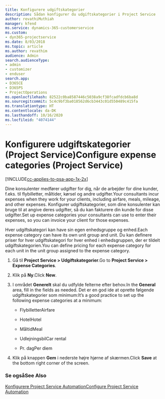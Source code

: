 ```yaml
---
title: Konfigurere udgiftskategorier
description: Sådan konfigurer du udgiftskategorier i Project Service
author: revathiMuthiah
manager: kfend
ms.service: dynamics-365-customerservice
ms.custom:
- dyn365-projectservice
ms.date: 8/03/2018
ms.topic: article
ms.author: revathim
audience: Admin
search.audienceType:
- admin
- customizer
- enduser
search.app:
- D365CE
- D365PS
- ProjectOperations
ms.openlocfilehash: 82522c0ba8587446c5038a9cf38fcadfdcb6ba8d
ms.sourcegitcommit: 5c4c9bf3ba018562d6cb3443c01d550489c415fa
ms.translationtype: HT
ms.contentlocale: da-DK
ms.lasthandoff: 10/16/2020
ms.locfileid: "4074144"
---
```

# <a name="configure-expense-categories-project-service"></a><span data-ttu-id="0ba91-103">Konfigurere udgiftskategorier (Project Service)</span><span class="sxs-lookup"><span data-stu-id="0ba91-103">Configure expense categories (Project Service)</span></span>

[!INCLUDE[cc-applies-to-psa-app-1x-2x](../includes/cc-applies-to-psa-app-1x-2x.md)]

<span data-ttu-id="0ba91-104">Dine konsulenter medfører udgifter for dig, når de arbejder for dine kunder, f.eks. til flybilletter, måltider, kørsel og andre udgifter.</span><span class="sxs-lookup"><span data-stu-id="0ba91-104">Your consultants incur expenses when they work for your clients, including airfare, meals, mileage, and other expenses.</span></span> <span data-ttu-id="0ba91-105">Konfigurer udgiftskategorier, som dine konsulenter kan bruge til at angive deres udgifter, så du kan fakturere din kunde for disse udgifter.</span><span class="sxs-lookup"><span data-stu-id="0ba91-105">Set up expense categories your consultants can use to enter their expenses, so you can invoice your client for those expenses.</span></span>  
  
<span data-ttu-id="0ba91-106">Hver udgiftskategori kan have sin egen enhedsgruppe og enhed.</span><span class="sxs-lookup"><span data-stu-id="0ba91-106">Each expense category can have its own unit group and unit.</span></span> <span data-ttu-id="0ba91-107">Du kan definere priser for hver udgiftskategori for hver enhed i enhedsgruppen, der er tildelt udgiftskategorien.</span><span class="sxs-lookup"><span data-stu-id="0ba91-107">You can define pricing for each expense category for each unit in the unit group assigned to the expense category.</span></span>  
  
1.  <span data-ttu-id="0ba91-108">Gå til **Project Service > Udgiftskategorier**.</span><span class="sxs-lookup"><span data-stu-id="0ba91-108">Go to **Project Service > Expense Categories**.</span></span>  
  
2.  <span data-ttu-id="0ba91-109">Klik på **Ny**.</span><span class="sxs-lookup"><span data-stu-id="0ba91-109">Click **New**.</span></span>  
  
3.  <span data-ttu-id="0ba91-110">I området **Generelt** skal du udfylde felterne efter behov.</span><span class="sxs-lookup"><span data-stu-id="0ba91-110">In the **General** area, fill in the fields as needed.</span></span> <span data-ttu-id="0ba91-111">Det er en god ide at oprette følgende udgiftskategorier som minimum:</span><span class="sxs-lookup"><span data-stu-id="0ba91-111">It’s a good practice to set up the following expense categories at a minimum:</span></span>  
  
    -   <span data-ttu-id="0ba91-112">Flybilletter</span><span class="sxs-lookup"><span data-stu-id="0ba91-112">Airfare</span></span>  
  
    -   <span data-ttu-id="0ba91-113">Hotel</span><span class="sxs-lookup"><span data-stu-id="0ba91-113">Hotel</span></span>  
  
    -   <span data-ttu-id="0ba91-114">Måltid</span><span class="sxs-lookup"><span data-stu-id="0ba91-114">Meal</span></span>  
  
    -   <span data-ttu-id="0ba91-115">Udlejningsbil</span><span class="sxs-lookup"><span data-stu-id="0ba91-115">Car rental</span></span>  
  
    -   <span data-ttu-id="0ba91-116">Pr. dag</span><span class="sxs-lookup"><span data-stu-id="0ba91-116">Per diem</span></span>  
  
4.  <span data-ttu-id="0ba91-117">Klik på knappen **Gem** i nederste højre hjørne af skærmen.</span><span class="sxs-lookup"><span data-stu-id="0ba91-117">Click **Save** at the bottom right corner of the screen.</span></span>  
  
### <a name="see-also"></a><span data-ttu-id="0ba91-118">Se også</span><span class="sxs-lookup"><span data-stu-id="0ba91-118">See Also</span></span>  
 [<span data-ttu-id="0ba91-119">Konfigurere Project Service Automation</span><span class="sxs-lookup"><span data-stu-id="0ba91-119">Configure Project Service Automation</span></span>](../psa/configure.md)

